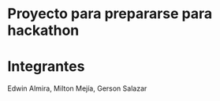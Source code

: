 # Proyecto para prepararse para hackathon

# Integrantes

Edwin Almira, Milton Mejía, Gerson Salazar
